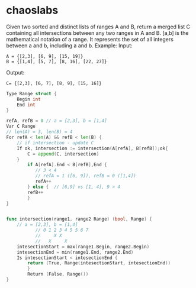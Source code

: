 # chaoslabs

Given two sorted and distinct lists of ranges A and B, return a merged list C containing all intersections between any two ranges in A and B.
[a,b] is the mathematical notation of a range. It represents the set of all integers between a and b, including a and b.
Example:
Input:
```
A = {[2,3], [6, 9], [15, 19]}
B = {[1,4], [5, 7], [8, 16], [22, 27]}
```
Output:
```
C= {[2,3], [6, 7], [8, 9], [15, 16]}
```

```go
Type Range struct {
	Begin int
	End int
}

refA, refB = 0 // a = [2,3], b = [1,4]
Var C Range
// len(A) = 3, len(B) = 4
For refA < len(A) && refB < len(B) {
 	// if intersection - update C
	If ok, intersection := intersection(A[refA], B[refB]);ok{
		C = append(C, intersection)
	}
        if A[refA].End < B[refB],End {
           // 3 < 4
           // refA = 1 ([6, 9]), refB = 0 ([1,4])
           refA++
        } else {  // [6,9] vs [1, 4], 9 > 4  
	    refB++
        }
}


func intersection(range1, range2 Range) (bool, Range) {
	// a = [2,3], b = [1,4]
           // 0 1 2 3 4 5 5 6 7
           //     X X
           //   X     X
	intesectionStart = max(range1.Begin, range2.Begin)
	intesectionEnd = min(range1.End, range2.End)
	Is intesectionStart < intesectionEnd {  
		return (True, Range(intesectionStart, intesectionEnd))
        }
        Return (False, Range())
}
```
